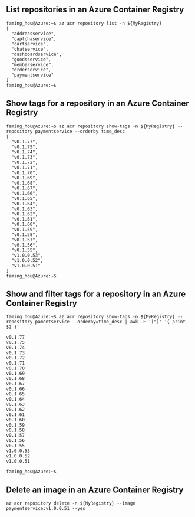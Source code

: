 ## List repositories in an Azure Container Registry

```console
faming_hou@Azure:~$ az acr repository list -n ${MyRegistry}
[
  "addressservice",
  "captchaservice",
  "cartservice",
  "chatservice",
  "dashboardservice",
  "goodsservice",
  "memberservice",
  "orderservice",
  "paymentservice"
]
faming_hou@Azure:~$
```

## Show tags for a repository in an Azure Container Registry

```console
faming_hou@Azure:~$ az acr repository show-tags -n ${MyRegistry} --repository paymentservice --orderby time_desc
[
  "v0.1.77",
  "v0.1.75",
  "v0.1.74",
  "v0.1.73",
  "v0.1.72",
  "v0.1.71",
  "v0.1.70",
  "v0.1.69",
  "v0.1.68",
  "v0.1.67",
  "v0.1.66",
  "v0.1.65",
  "v0.1.64",
  "v0.1.63",
  "v0.1.62",
  "v0.1.61",
  "v0.1.60",
  "v0.1.59",
  "v0.1.58",
  "v0.1.57",
  "v0.1.56",
  "v0.1.55",
  "v1.0.0.53",
  "v1.0.0.52",
  "v1.0.0.51"
]
faming_hou@Azure:~$
```

## Show and filter tags for a repository in an Azure Container Registry

```console
faming_hou@Azure:~$ az acr repository show-tags -n ${MyRegistry} --repository pamentservice --orderby=time_desc | awk -F '["]' '{ print $2 }'

v0.1.77
v0.1.75
v0.1.74
v0.1.73
v0.1.72
v0.1.71
v0.1.70
v0.1.69
v0.1.68
v0.1.67
v0.1.66
v0.1.65
v0.1.64
v0.1.63
v0.1.62
v0.1.61
v0.1.60
v0.1.59
v0.1.58
v0.1.57
v0.1.56
v0.1.55
v1.0.0.53
v1.0.0.52
v1.0.0.51

faming_hou@Azure:~$
```

## Delete an image in an Azure Container Registry

```console
az acr repository delete -n ${MyRegistry} --image paymentservice:v1.0.0.51 --yes
```






